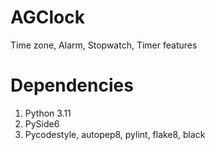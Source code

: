 # AGClock
Time zone, Alarm, Stopwatch, Timer features

# Dependencies
1. Python 3.11
2. PySide6
3. Pycodestyle, autopep8, pylint, flake8, black